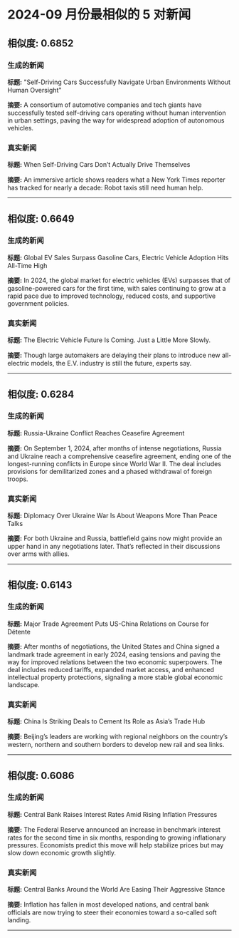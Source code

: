 # 2024-09 月份最相似的 5 对新闻

## 相似度: 0.6852

### 生成的新闻
**标题:** "Self-Driving Cars Successfully Navigate Urban Environments Without Human Oversight"

**摘要:** A consortium of automotive companies and tech giants have successfully tested self-driving cars operating without human intervention in urban settings, paving the way for widespread adoption of autonomous vehicles.

### 真实新闻
**标题:** When Self-Driving Cars Don’t Actually Drive Themselves

**摘要:** An immersive article shows readers what a New York Times reporter has tracked for nearly a decade: Robot taxis still need human help.

---

## 相似度: 0.6649

### 生成的新闻
**标题:** Global EV Sales Surpass Gasoline Cars, Electric Vehicle Adoption Hits All-Time High

**摘要:** In 2024, the global market for electric vehicles (EVs) surpasses that of gasoline-powered cars for the first time, with sales continuing to grow at a rapid pace due to improved technology, reduced costs, and supportive government policies.

### 真实新闻
**标题:** The Electric Vehicle Future Is Coming. Just a Little More Slowly.

**摘要:** Though large automakers are delaying their plans to introduce new all-electric models, the E.V. industry is still the future, experts say.

---

## 相似度: 0.6284

### 生成的新闻
**标题:** Russia-Ukraine Conflict Reaches Ceasefire Agreement

**摘要:** On September 1, 2024, after months of intense negotiations, Russia and Ukraine reach a comprehensive ceasefire agreement, ending one of the longest-running conflicts in Europe since World War II. The deal includes provisions for demilitarized zones and a phased withdrawal of foreign troops.

### 真实新闻
**标题:** Diplomacy Over Ukraine War Is About Weapons More Than Peace Talks

**摘要:** For both Ukraine and Russia, battlefield gains now might provide an upper hand in any negotiations later. That’s reflected in their discussions over arms with allies.

---

## 相似度: 0.6143

### 生成的新闻
**标题:** Major Trade Agreement Puts US-China Relations on Course for Détente

**摘要:** After months of negotiations, the United States and China signed a landmark trade agreement in early 2024, easing tensions and paving the way for improved relations between the two economic superpowers. The deal includes reduced tariffs, expanded market access, and enhanced intellectual property protections, signaling a more stable global economic landscape.

### 真实新闻
**标题:** China Is Striking Deals to Cement Its Role as Asia’s Trade Hub

**摘要:** Beijing’s leaders are working with regional neighbors on the country’s western, northern and southern borders to develop new rail and sea links.

---

## 相似度: 0.6086

### 生成的新闻
**标题:** Central Bank Raises Interest Rates Amid Rising Inflation Pressures

**摘要:** The Federal Reserve announced an increase in benchmark interest rates for the second time in six months, responding to growing inflationary pressures. Economists predict this move will help stabilize prices but may slow down economic growth slightly.

### 真实新闻
**标题:** Central Banks Around the World Are Easing Their Aggressive Stance

**摘要:** Inflation has fallen in most developed nations, and central bank officials are now trying to steer their economies toward a so-called soft landing.

---

